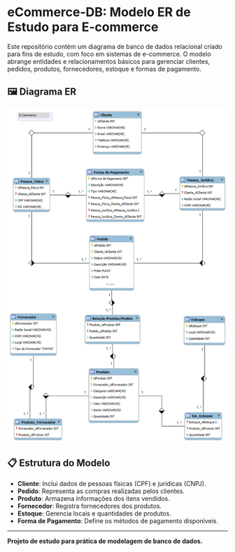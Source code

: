 # eCommerce-DB: Modelo ER de Estudo para E-commerce

Este repositório contém um diagrama de banco de dados relacional criado para fins de estudo, com foco em sistemas de e-commerce. O modelo abrange entidades e relacionamentos básicos para gerenciar clientes, pedidos, produtos, fornecedores, estoque e formas de pagamento.

## 🖼️ Diagrama ER

![Diagrama ER](eCommerce_ER_Diagrama.png)

## 📋 Estrutura do Modelo

- **Cliente**: Inclui dados de pessoas físicas (CPF) e jurídicas (CNPJ).  
- **Pedido**: Representa as compras realizadas pelos clientes.  
- **Produto**: Armazena informações dos itens vendidos.  
- **Fornecedor**: Registra fornecedores dos produtos.  
- **Estoque**: Gerencia locais e quantidades de produtos.  
- **Forma de Pagamento**: Define os métodos de pagamento disponíveis.  

---

**Projeto de estudo para prática de modelagem de banco de dados.**
